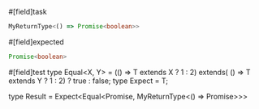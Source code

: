 #[field]task
```ts
MyReturnType<() => Promise<boolean>>
```

#[field]expected
```ts
Promise<boolean>
```

#[field]test
type Equal<X, Y> = (<T>() => T extends X ? 1 : 2) extends(
    <T>() => T extends Y ? 1 : 2) ? true : false;
type Expect<T extends true> = T;

type Result = Expect<Equal<Promise<boolean>, MyReturnType<() => Promise<boolean>>>>


